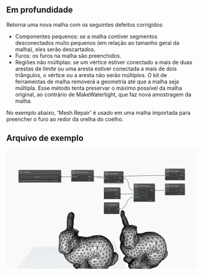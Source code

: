 ## Em profundidade
Retorna uma nova malha com os seguintes defeitos corrigidos:
- Componentes pequenos: se a malha contiver segmentos desconectados muito pequenos (em relação ao tamanho geral da malha), eles serão descartados.
- Furos: os furos na malha são preenchidos.
- Regiões não múltiplas: se um vértice estiver conectado a mais de duas arestas de *limite* ou uma aresta estiver conectada a mais de dois triângulos, o vértice ou a aresta não serão múltiplos. O kit de ferramentas de malha removerá a geometria até que a malha seja múltipla.
Esse método tenta preservar o máximo possível da malha original, ao contrário de MakeWatertight, que faz nova amostragem da malha.

No exemplo abaixo, 'Mesh.Repair' é usado em uma malha importada para preencher o furo ao redor da orelha do coelho.

## Arquivo de exemplo

![Example](./Autodesk.DesignScript.Geometry.Mesh.Repair_img.jpg)
